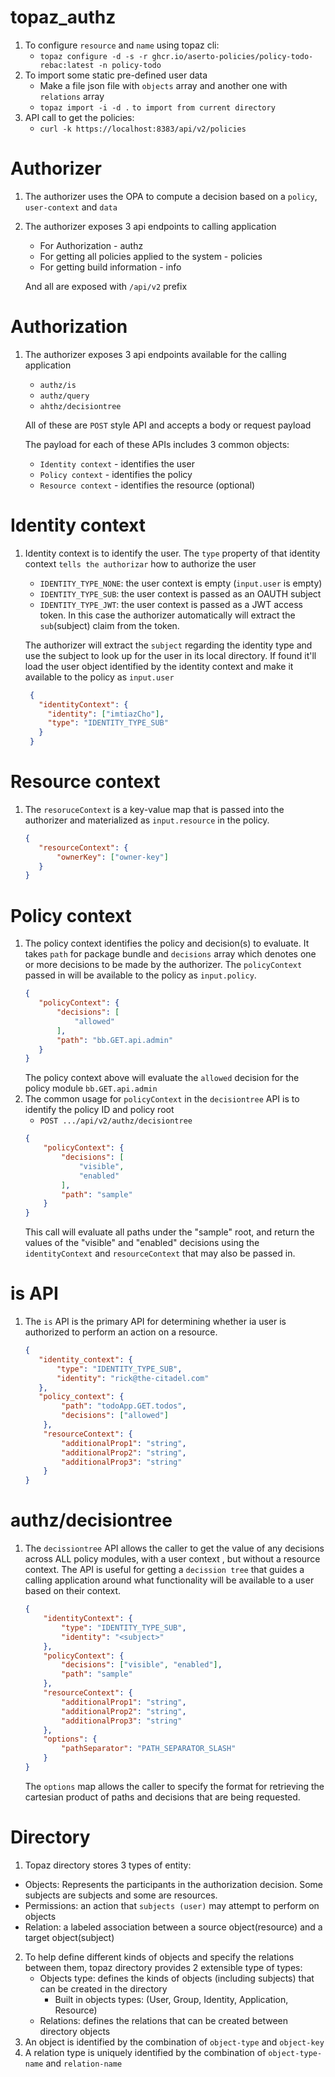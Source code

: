 # topaz_authz

1. To configure `resource` and `name` using topaz cli: 
    - `topaz configure -d -s -r ghcr.io/aserto-policies/policy-todo-rebac:latest -n policy-todo`
2. To import some static pre-defined user data
    - Make a file json file with `objects` array and another one with `relations` array
    - `topaz import -i -d .` `to import from current directory`
3. API call to get the policies: 
    - `curl -k https://localhost:8383/api/v2/policies`

# Authorizer
1. The authorizer uses the OPA to compute a decision based on a `policy`, `user-context` and `data`
2. The authorizer exposes 3 api endpoints to calling application
   - For Authorization - authz
   - For getting all policies applied to the system - policies
   - For getting build information - info
   
   And all are exposed with `/api/v2` prefix

# Authorization
1. The authorizer exposes 3 api endpoints available for the calling application
    - `authz/is`
    - `authz/query`
    - `ahthz/decisiontree`
   
   All of these are `POST` style API and accepts a body or request payload
   
   The payload for each of these APIs includes 3 common objects:
   - `Identity context` - identifies the user
   - `Policy context` - identifies the policy
   - `Resource context` - identifies the resource (optional)

# Identity context
1. Identity context is to identify the user. The `type` property of that identity context `tells the authorizar` how to authorize the user
   - `IDENTITY_TYPE_NONE`: the user context is empty (`input.user` is empty) 
   - `IDENTITY_TYPE_SUB`: the user context is passed as an OAUTH subject
   - `IDENTITY_TYPE_JWT`: the user context is passed as a JWT access token. In this case the authorizer automatically will extract the `sub`(subject) claim from the token.
   
   The authorizer will extract the `subject` regarding the identity type and use the subject to look up for the user in its local directory. If found it'll load the user object identified by the identity context
   and make it available to the policy as `input.user`
   ```json
    {
      "identityContext": {
        "identity": ["imtiazCho"],
        "type": "IDENTITY_TYPE_SUB"
      }    
    }    
   ```
   
# Resource context
1. The `resoruceContext` is a key-value map that is passed into the authorizer and materialized as `input.resource` in the policy.
   ```json
   {
      "resourceContext": {
          "ownerKey": ["owner-key"]
      }
   }
   ```
   
# Policy context
1. The policy context identifies the policy and decision(s) to evaluate. It takes `path` for package bundle and `decisions` array which denotes one or more decisions to be made by the authorizer. The `policyContext` passed in will be available to the policy as `input.policy`.
   ```json
   {
      "policyContext": {
          "decisions": [
              "allowed"
          ],
          "path": "bb.GET.api.admin"
      }  
   }
   ```
   The policy context above will evaluate the `allowed` decision for the policy module `bb.GET.api.admin`
2. The common usage for `policyContext` in the `decisiontree` API is to identify the policy ID and policy root
   - `POST .../api/v2/authz/decisiontree`
   ```json
   {
       "policyContext": {
           "decisions": [
               "visible",
               "enabled"
           ],
           "path": "sample"
       } 
   }
   ```
   This call will evaluate all paths under the "sample" root, and return the values of the "visible" and "enabled" decisions using the `identityContext` and `resourceContext` that may also be passed in.

# is API
1. The `is` API is the primary API for determining whether ia user is authorized to perform an action on a resource.
   ```json
   {
      "identity_context": {
          "type": "IDENTITY_TYPE_SUB",
          "identity": "rick@the-citadel.com"
      },
      "policy_context": {
           "path": "todoApp.GET.todos",
           "decisions": ["allowed"]
       },
       "resourceContext": {
           "additionalProp1": "string",
           "additionalProp2": "string",
           "additionalProp3": "string"
       }
   }
   ```
   
# authz/decisiontree
1. The `decissiontree` API allows the caller to get the value of any decisions across ALL policy modules, with a user context , but without a resource context.
   The API is useful for getting a `decission tree` that guides a calling application around what functionality will be available to a user based on their context.
   ```json
   {
       "identityContext": {
           "type": "IDENTITY_TYPE_SUB",
           "identity": "<subject>"
       },
       "policyContext": {
           "decisions": ["visible", "enabled"],
           "path": "sample"
       },
       "resourceContext": {
           "additionalProp1": "string",
           "additionalProp2": "string",
           "additionalProp3": "string"
       },
       "options": {
           "pathSeparator": "PATH_SEPARATOR_SLASH"
       }
   }
   ```
   The `options` map allows the caller to specify the format for retrieving the cartesian product of paths and decisions that are being requested.

# Directory
1. Topaz directory stores 3 types of entity: 
  - Objects: Represents the participants in the authorization decision. Some subjects are subjects and some are resources.
  - Permissions: an action that `subjects (user)` may attempt to perform on objects
  - Relation: a labeled association between a source object(resource) and a target object(subject)
2. To help define different kinds of objects and specify the relations between them, topaz directory provides 2 extensible type of types: 
   - Objects type: defines the kinds of objects (including subjects) that can be created in the directory
     - Built in objects types: (User, Group, Identity, Application, Resource)
   - Relations: defines the relations that can be created between directory objects
3. An object is identified by the combination of `object-type` and `object-key`
4. A relation type is uniquely identified by the combination of `object-type-name` and `relation-name`
        